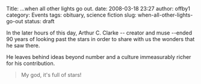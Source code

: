 Title: ...when all other lights go out.
date: 2008-03-18 23:27
author: offby1
category: Events
tags: obituary, science fiction
slug: when-all-other-lights-go-out
status: draft

In the later hours of this day, Arthur C. Clarke \-- creator and muse \--ended 90 years of looking past the stars in order to share with us the wonders that he saw there.

He leaves behind ideas beyond number and a culture immeasurably richer for his contribution.

> My god, it's full of stars!
